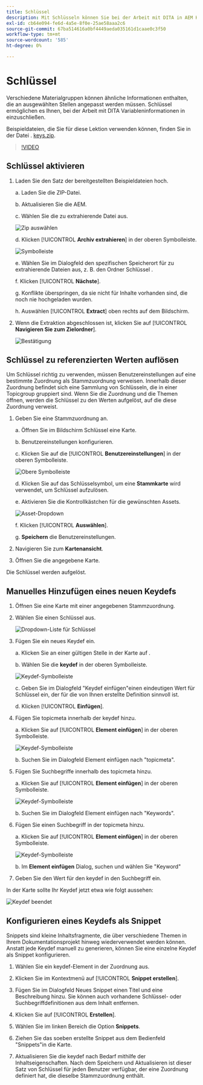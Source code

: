 ```yaml
---
title: Schlüssel
description: Mit Schlüsseln können Sie bei der Arbeit mit DITA in AEM Handbüchern Variableninformationen einschließen.
exl-id: cb64e094-fe6d-4a5e-8f0e-25ae58aaa2c6
source-git-commit: 67ba514616a0bf4449aeda035161d1caae0c3f50
workflow-type: tm+mt
source-wordcount: '585'
ht-degree: 0%

---
```


# Schlüssel

Verschiedene Materialgruppen können ähnliche Informationen enthalten, die an ausgewählten Stellen angepasst werden müssen. Schlüssel ermöglichen es Ihnen, bei der Arbeit mit DITA Variableninformationen in einzuschließen.

Beispieldateien, die Sie für diese Lektion verwenden können, finden Sie in der Datei . [keys.zip](assets/keys.zip).

>[!VIDEO](https://video.tv.adobe.com/v/342756?quality=12&learn=on)

## Schlüssel aktivieren

1. Laden Sie den Satz der bereitgestellten Beispieldateien hoch.

   a. Laden Sie die ZIP-Datei.

   b. Aktualisieren Sie die AEM.

   c. Wählen Sie die zu extrahierende Datei aus.

   ![Zip auswählen](images/lesson-9/select-zip.png)

   d. Klicken [!UICONTROL **Archiv extrahieren**] in der oberen Symbolleiste.

   ![Symbolleiste](images/lesson-9/extract-archive.png)

   e. Wählen Sie im Dialogfeld den spezifischen Speicherort für zu extrahierende Dateien aus, z. B. den Ordner Schlüssel .

   f. Klicken [!UICONTROL **Nächste**].

   g. Konflikte überspringen, da sie nicht für Inhalte vorhanden sind, die noch nie hochgeladen wurden.

   h. Auswählen [!UICONTROL **Extract**] oben rechts auf dem Bildschirm.

1. Wenn die Extraktion abgeschlossen ist, klicken Sie auf [!UICONTROL **Navigieren Sie zum Zielordner**].

   ![Bestätigung](images/lesson-9/go-to-target.png)

## Schlüssel zu referenzierten Werten auflösen

Um Schlüssel richtig zu verwenden, müssen Benutzereinstellungen auf eine bestimmte Zuordnung als Stammzuordnung verweisen. Innerhalb dieser Zuordnung befindet sich eine Sammlung von Schlüsseln, die in einer Topicgroup gruppiert sind. Wenn Sie die Zuordnung und die Themen öffnen, werden die Schlüssel zu den Werten aufgelöst, auf die diese Zuordnung verweist.

1. Geben Sie eine Stammzuordnung an.

   a. Öffnen Sie im Bildschirm Schlüssel eine Karte.

   b. Benutzereinstellungen konfigurieren.

   c. Klicken Sie auf die [!UICONTROL **Benutzereinstellungen**] in der oberen Symbolleiste.

   ![Obere Symbolleiste](images/lesson-9/author-view.png)

   d. Klicken Sie auf das Schlüsselsymbol, um eine **Stammkarte** wird verwendet, um Schlüssel aufzulösen.

   e. Aktivieren Sie die Kontrollkästchen für die gewünschten Assets.

   ![Asset-Dropdown](images/lesson-9/select-assets.png)

   f. Klicken [!UICONTROL **Auswählen**].

   g. **Speichern** die Benutzereinstellungen.

1. Navigieren Sie zum **Kartenansicht**.

1. Öffnen Sie die angegebene Karte.

Die Schlüssel werden aufgelöst.

## Manuelles Hinzufügen eines neuen Keydefs

1. Öffnen Sie eine Karte mit einer angegebenen Stammzuordnung.

1. Wählen Sie einen Schlüssel aus.

   ![Dropdown-Liste für Schlüssel](images/lesson-9/hybrid-key.png)

1. Fügen Sie ein neues Keydef ein.

   a. Klicken Sie an einer gültigen Stelle in der Karte auf .

   b. Wählen Sie die **keydef** in der oberen Symbolleiste.

   ![Keydef-Symbolleiste](images/lesson-9/key-icon.png)

   c. Geben Sie im Dialogfeld &quot;Keydef einfügen&quot;einen eindeutigen Wert für Schlüssel ein, der für die von Ihnen erstellte Definition sinnvoll ist.

   d. Klicken [!UICONTROL **Einfügen**].

1. Fügen Sie topicmeta innerhalb der keydef hinzu.

   a. Klicken Sie auf [!UICONTROL **Element einfügen**] in der oberen Symbolleiste.

   ![Keydef-Symbolleiste](images/lesson-9/add-icon.png)

   b. Suchen Sie im Dialogfeld Element einfügen nach &quot;topicmeta&quot;.

1. Fügen Sie Suchbegriffe innerhalb des topicmeta hinzu.

   a. Klicken Sie auf [!UICONTROL **Element einfügen**] in der oberen Symbolleiste.

   ![Keydef-Symbolleiste](images/lesson-9/add-icon.png)

   b. Suchen Sie im Dialogfeld Element einfügen nach &quot;Keywords&quot;.

1. Fügen Sie einen Suchbegriff in der topicmeta hinzu.

   a. Klicken Sie auf [!UICONTROL **Element einfügen**] in der oberen Symbolleiste.

   ![Keydef-Symbolleiste](images/lesson-9/add-icon.png)

   b. Im **Element einfügen** Dialog, suchen und wählen Sie &quot;Keyword&quot;

1. Geben Sie den Wert für den keydef in den Suchbegriff ein.

In der Karte sollte Ihr Keydef jetzt etwa wie folgt aussehen:

![Keydef beendet](images/lesson-9/keydef.png)

## Konfigurieren eines Keydefs als Snippet

Snippets sind kleine Inhaltsfragmente, die über verschiedene Themen in Ihrem Dokumentationsprojekt hinweg wiederverwendet werden können. Anstatt jede Keydef manuell zu generieren, können Sie eine einzelne Keydef als Snippet konfigurieren.

1. Wählen Sie ein keydef-Element in der Zuordnung aus.

1. Klicken Sie im Kontextmenü auf [!UICONTROL **Snippet erstellen**].

1. Fügen Sie im Dialogfeld Neues Snippet einen Titel und eine Beschreibung hinzu.
Sie können auch vorhandene Schlüssel- oder Suchbegriffdefinitionen aus dem Inhalt entfernen.

1. Klicken Sie auf [!UICONTROL **Erstellen**].

1. Wählen Sie im linken Bereich die Option **Snippets**.

1. Ziehen Sie das soeben erstellte Snippet aus dem Bedienfeld &quot;Snippets&quot;in die Karte.

1. Aktualisieren Sie die keydef nach Bedarf mithilfe der Inhaltseigenschaften.
Nach dem Speichern und Aktualisieren ist dieser Satz von Schlüssel für jeden Benutzer verfügbar, der eine Zuordnung definiert hat, die dieselbe Stammzuordnung enthält.
